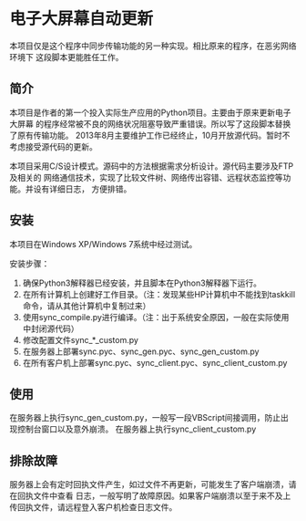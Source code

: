 电子大屏幕自动更新
==============

本项目仅是这个程序中同步传输功能的另一种实现。相比原来的程序，在恶劣网络环境下
这段脚本更能胜任工作。

简介
-------
本项目是作者的第一个投入实际生产应用的Python项目。主要由于原来更新电子大屏幕
的程序经常被不良的网络状况阻塞导致严重错误。所以写了这段脚本替换了原有传输功能。
2013年8月主要维护工作已经终止，10月开放源代码。暂时不考虑接受源代码的更新。

本项目采用C/S设计模式。源码中的方法根据需求分析设计。源代码主要涉及FTP及相关的
网络通信技术，实现了比较文件树、网络传出容错、远程状态监控等功能。并设有详细日志，
方便排错。


安装
-----------
本项目在Windows XP/Windows 7系统中经过测试。

安装步骤：

1. 确保Python3解释器已经安装，并且脚本在Python3解释器下运行。
2. 在所有计算机上创建好工作目录。（注：发现某些HP计算机中不能找到taskkill命令，请从其他计算机中复制过来）
3. 使用sync_compile.py进行编译。（注：出于系统安全原因，一般在实际使用中封闭源代码）
4. 修改配置文件sync_*_custom.py
5. 在服务器上部署sync.pyc、sync_gen.pyc、sync_gen_custom.py
6. 在所有客户机上部署sync.pyc、sync_client.pyc、sync_client_custom.py


使用
-----
在服务器上执行sync_gen_custom.py，一般写一段VBScript间接调用，防止出现控制台窗口以及意外崩溃。
在服务器上执行sync_client_custom.py


排除故障
-------
服务器上会有定时回执文件产生，如过文件不再更新，可能发生了客户端崩溃，请在回执文件中查看
日志，一般写明了故障原因。如果客户端崩溃以至于来不及上传回执文件，请远程登入客户机检查日志文件。


